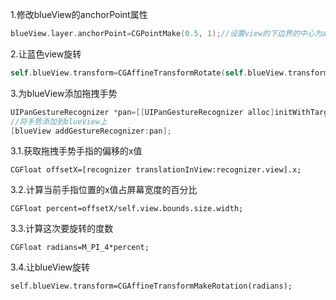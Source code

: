 1.修改blueView的anchorPoint属性

```objective-c
blueView.layer.anchorPoint=CGPointMake(0.5, 1);//设置view的下边界的中心为anchorPoint，参数也可以大于1，那么anchorPoint就在控件的外部
```

2.让蓝色view旋转

```objective-c
self.blueView.transform=CGAffineTransformRotate(self.blueView.transform, M_PI_4*0.2);
```

3.为blueView添加拖拽手势

```objective-c
UIPanGestureRecognizer *pan=[[UIPanGestureRecognizer alloc]initWithTarget:self action:@selector(didRecognizedPanGesture:)];
//将手势添加到blueView上
[blueView addGestureRecognizer:pan];
```

3.1.获取拖拽手势手指的偏移的x值

    CGFloat offsetX=[recognizer translationInView:recognizer.view].x;

3.2.计算当前手指位置的x值占屏幕宽度的百分比

    CGFloat percent=offsetX/self.view.bounds.size.width;
3.3.计算这次要旋转的度数

    CGFloat radians=M_PI_4*percent;
3.4.让blueView旋转

    self.blueView.transform=CGAffineTransformMakeRotation(radians);

